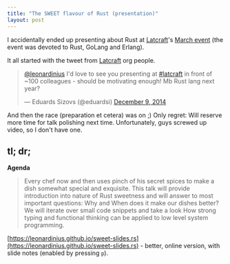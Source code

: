 ```yaml
---
title: "The SWEET flavour of Rust (presentation)"
layout: post
---
```


I accidentally ended up presenting about Rust at [Latcraft][1]'s
[March event][2] (the event was devoted to Rust, GoLang and Erlang).

It all started with the tweet from [Latcraft][1] org people.

<blockquote class="twitter-tweet" lang="en"><p><a href="https://twitter.com/leonardinius">@leonardinius</a> I&#39;d love to see you presenting at <a href="https://twitter.com/hashtag/latcraft?src=hash">#latcraft</a> in front of ~100 colleagues - should be motivating enough! Mb Rust lang next year?</p>&mdash; Eduards Sizovs (@eduardsi) <a href="https://twitter.com/eduardsi/status/542342405669015552">December 9, 2014</a></blockquote>
<script async src="//platform.twitter.com/widgets.js" charset="utf-8"></script>

And then the race (preparation et cetera) was on ;) Only regret: Will reserve
more time for talk polishing next time.  Unfortunately, guys screwed up video,
so I don't have one.

## tl; dr; ###

**Agenda**
> Every chef now and then uses pinch of his secret spices to make a dish
> somewhat special and exquisite. This talk will provide introduction into
> nature of Rust sweetness and will answer to most important questions: Why and
> When does it make our dishes better? We will iterate over small code snippets
> and take a look How strong typing and functional thinking can be applied to
> low level system programming.

[https://leonardinius.github.io/sweet-slides.rs](https://leonardinius.github.io/sweet-slides.rs) - better, online version, with slide notes (enabled by pressing `p`).

<script async class="speakerdeck-embed" 
  data-id="0b27dfc80cb641acb54291bcde6f7786" 
  data-ratio="1.33159947984395" 
  src="//speakerdeck.com/assets/embed.js">
</script>

<!-- references -->
[1]: http://latcraft.lv/ "Latcraft"
[2]: http://www.eventbrite.com/e/latcraft-march-event-tickets-15802826680 "Event"
[3]: https://leonardinius.github.io/sweet-slides.rs "Online version"
